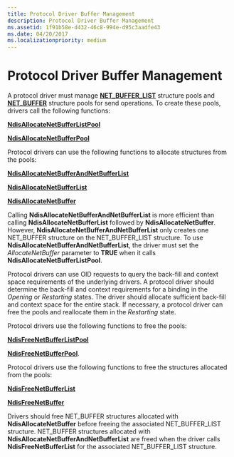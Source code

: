 ```yaml
---
title: Protocol Driver Buffer Management
description: Protocol Driver Buffer Management
ms.assetid: 1f91b58e-d432-46c8-994e-d95c3aadfe43
ms.date: 04/20/2017
ms.localizationpriority: medium
---
```


# Protocol Driver Buffer Management





A protocol driver must manage [**NET\_BUFFER\_LIST**](https://docs.microsoft.com/windows-hardware/drivers/ddi/content/ndis/ns-ndis-_net_buffer_list) structure pools and [**NET\_BUFFER**](https://docs.microsoft.com/windows-hardware/drivers/ddi/content/ndis/ns-ndis-_net_buffer) structure pools for send operations. To create these pools, drivers call the following functions:

[**NdisAllocateNetBufferListPool**](https://docs.microsoft.com/windows-hardware/drivers/ddi/content/ndis/nf-ndis-ndisallocatenetbufferlistpool)

[**NdisAllocateNetBufferPool**](https://docs.microsoft.com/windows-hardware/drivers/ddi/content/ndis/nf-ndis-ndisallocatenetbufferpool)

Protocol drivers can use the following functions to allocate structures from the pools:

[**NdisAllocateNetBufferAndNetBufferList**](https://docs.microsoft.com/windows-hardware/drivers/ddi/content/ndis/nf-ndis-ndisallocatenetbufferandnetbufferlist)

[**NdisAllocateNetBufferList**](https://docs.microsoft.com/windows-hardware/drivers/ddi/content/ndis/nf-ndis-ndisallocatenetbufferlist)

[**NdisAllocateNetBuffer**](https://docs.microsoft.com/windows-hardware/drivers/ddi/content/ndis/nf-ndis-ndisallocatenetbuffer)

Calling **NdisAllocateNetBufferAndNetBufferList** is more efficient than calling **NdisAllocateNetBufferList** followed by **NdisAllocateNetBuffer**. However, **NdisAllocateNetBufferAndNetBufferList** only creates one NET\_BUFFER structure on the NET\_BUFFER\_LIST structure. To use **NdisAllocateNetBufferAndNetBufferList**, the driver must set the *AllocateNetBuffer* parameter to **TRUE** when it calls **NdisAllocateNetBufferListPool**.

Protocol drivers can use OID requests to query the back-fill and context space requirements of the underlying drivers. A protocol driver should determine the back-fill and context requirements for a binding in the *Opening* or *Restarting* states. The driver should allocate sufficient back-fill and context space for the entire stack. If necessary, a protocol driver can free the pools and reallocate them in the *Restarting* state.

Protocol drivers use the following functions to free the pools:

[**NdisFreeNetBufferListPool**](https://docs.microsoft.com/windows-hardware/drivers/ddi/content/ndis/nf-ndis-ndisfreenetbufferlistpool)

[**NdisFreeNetBufferPool**](https://docs.microsoft.com/windows-hardware/drivers/ddi/content/ndis/nf-ndis-ndisfreenetbufferpool).

Protocol drivers use the following functions to free the structures allocated from the pools:

[**NdisFreeNetBufferList**](https://docs.microsoft.com/windows-hardware/drivers/ddi/content/ndis/nf-ndis-ndisfreenetbufferlist)

[**NdisFreeNetBuffer**](https://docs.microsoft.com/windows-hardware/drivers/ddi/content/ndis/nf-ndis-ndisfreenetbuffer)

Drivers should free NET\_BUFFER structures allocated with **NdisAllocateNetBuffer** before freeing the associated NET\_BUFFER\_LIST structure. NET\_BUFFER structures allocated with **NdisAllocateNetBufferAndNetBufferList** are freed when the driver calls **NdisFreeNetBufferList** for the associated NET\_BUFFER\_LIST structure.

 

 





